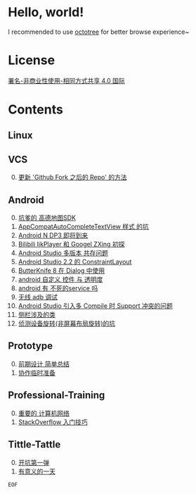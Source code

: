 # Hello, world!
I recommended to use [octotree][octotree] for better browse experience~

[octotree]: https://github.com/buunguyen/octotree

# License
[署名-非商业性使用-相同方式共享 4.0 国际](https://creativecommons.org/licenses/by-nc-sa/4.0/legalcode)

# Contents
## Linux

## VCS
0. [更新 'Github Fork 之后的 Repo' 的方法](https://github.com/imknown/IMKDevelopmentDaily/blob/master/2016/04/23_%E6%9B%B4%E6%96%B0%20'Github%20Fork%20%E4%B9%8B%E5%90%8E%E7%9A%84%20Repo'%20%E7%9A%84%E6%96%B9%E6%B3%95.md)

## Android
0. [坑爹的 高德地图SDK](https://github.com/imknown/IMKDevelopmentDaily/blob/master/2016/05/16_%E5%9D%91%E7%88%B9%E7%9A%84%20%E9%AB%98%E5%BE%B7%E5%9C%B0%E5%9B%BESDK.md)
0. [AppCompatAutoCompleteTextView 样式 的坑](https://github.com/imknown/IMKDevelopmentDaily/blob/master/2016/05/17_AppCompatAutoCompleteTextView%20%E6%A0%B7%E5%BC%8F%20%E7%9A%84%E5%9D%91.md)
0. [Android N DP3 即将到来](https://github.com/imknown/IMKDevelopmentDaily/blob/master/2016/05/18_Android%20N%20DP3%20%E5%8D%B3%E5%B0%86%E5%88%B0%E6%9D%A5.md)
0. [Bilibili IjkPlayer 和 Googel ZXing 初探](https://github.com/imknown/IMKDevelopmentDaily/blob/master/2016/05/19_Bilibili%20IjkPlayer%20%E5%92%8C%20Googel%20ZXing%20%E5%88%9D%E6%8E%A2.md)
0. [Android Studio 多版本 共存问题](https://github.com/imknown/IMKDevelopmentDaily/blob/master/2016/05/20_Android%20Studio%20%E5%A4%9A%E7%89%88%E6%9C%AC%20%E5%85%B1%E5%AD%98%E9%97%AE%E9%A2%98.md)
0. [Android Studio 2.2 的 ConstraintLayout](https://github.com/imknown/IMKDevelopmentDaily/blob/master/2016/05/23_Android%20Studio%202.2%20%E7%9A%84%20ConstraintLayout.md)
0. [ButterKnife 8 在 Dialog 中使用](https://github.com/imknown/IMKDevelopmentDaily/blob/master/2016/05/24_ButterKnife%208%20%E5%9C%A8%20Dialog%20%E4%B8%AD%E4%BD%BF%E7%94%A8.md)
0. [android 自定义 控件 与 透明度](https://github.com/imknown/IMKDevelopmentDaily/blob/master/2016/05/25_android%20%E8%87%AA%E5%AE%9A%E4%B9%89%20%E6%8E%A7%E4%BB%B6%20%E4%B8%8E%20%E9%80%8F%E6%98%8E%E5%BA%A6.md)
0. [android 有 不死的service 吗](https://github.com/imknown/IMKDevelopmentDaily/blob/master/2016/05/26_android%20%E6%9C%89%20%E4%B8%8D%E6%AD%BB%E7%9A%84service%20%E5%90%97.md)
0. [无线 adb 调试](https://github.com/imknown/IMKDevelopmentDaily/blob/master/2016/05/27_%E6%97%A0%E7%BA%BF%20adb%20%E8%B0%83%E8%AF%95.md)
0. [Android Studio 引入多 Compile 时 Support 冲突的问题](https://github.com/imknown/IMKDevelopmentDaily/blob/master/2016/05/29_Android%20Studio%20%E5%BC%95%E5%85%A5%E5%A4%9A%20Compile%20%E6%97%B6%20Support%20%E5%86%B2%E7%AA%81%E7%9A%84%E9%97%AE%E9%A2%98.md)
0. [侧栏涉及的类](https://github.com/imknown/IMKDevelopmentDaily/blob/master/2016/05/30.03_%E4%BE%A7%E6%A0%8F%E6%B6%89%E5%8F%8A%E7%9A%84%E7%B1%BB.md)
0. [侦测设备旋转(非屏幕布局旋转)的坑](https://github.com/imknown/IMKDevelopmentDaily/blob/master/2016/05/31_%E4%BE%A6%E6%B5%8B%E8%AE%BE%E5%A4%87%E6%97%8B%E8%BD%AC(%E9%9D%9E%E5%B1%8F%E5%B9%95%E5%B8%83%E5%B1%80%E6%97%8B%E8%BD%AC)%E7%9A%84%E5%9D%91.md)

## Prototype
0. [前期设计 简单总结](https://github.com/imknown/IMKDevelopmentDaily/blob/master/2016/05/21_%E5%89%8D%E6%9C%9F%E8%AE%BE%E8%AE%A1%20%E7%AE%80%E5%8D%95%E6%80%BB%E7%BB%93.md)
0. [协作临时准备](https://github.com/imknown/IMKDevelopmentDaily/blob/master/2016/05/30.02_%E5%8D%8F%E4%BD%9C%E4%B8%B4%E6%97%B6%E5%87%86%E5%A4%87.md)

## Professional-Training
0. [重要的 计算机网络](https://github.com/imknown/IMKDevelopmentDaily/blob/master/2016/05/22_%E9%87%8D%E8%A6%81%E7%9A%84%20%E8%AE%A1%E7%AE%97%E6%9C%BA%E7%BD%91%E7%BB%9C.md)
0. [StackOverflow 入门技巧](https://github.com/imknown/IMKDevelopmentDaily/blob/master/2016/05/30.01_StackOverflow%20%E5%85%A5%E9%97%A8%E6%8A%80%E5%B7%A7.md)

## Tittle-Tattle
0. [开坑第一弹](https://github.com/imknown/IMKDevelopmentDaily/blob/master/2016/05/15_%E5%BC%80%E5%9D%91%E7%AC%AC%E4%B8%80%E5%BC%B9.md)
0. [有意义的一天](https://github.com/imknown/IMKDevelopmentDaily/blob/master/2016/05/28_%E6%9C%89%E6%84%8F%E4%B9%89%E7%9A%84%E4%B8%80%E5%A4%A9.md)

`EOF`